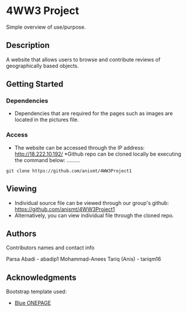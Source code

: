 # 4WW3 Project

Simple overview of use/purpose.

## Description

 A website that allows users to browse and contribute reviews of   geographically based objects.

## Getting Started

### Dependencies

* Dependencies that are required for the pages such as images are located in the pictures file. 


### Access

* The website can be accessed through the IP address: http://18.222.10.192/
*Github repo can be cloned locally be executing the command below:
.........
```
git clone https://github.com/anismt/4WW3Project1
```

## Viewing

* Individual source file can be viewed through our group's github: https://github.com/anismt/4WW3Project1
* Alternatively, you can view individual file through the cloned repo.


## Authors

Contributors names and contact info

Parsa Abadi - abadip1
Mohammad-Anees Tariq (Anis) - tariqm16

## Acknowledgments

Bootstrap template used:
* [Blue ONEPAGE](https://themefisher.com/products/blue-free-onepage-responsive-corporate-template/)
